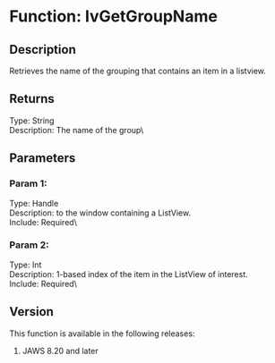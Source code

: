 # Function: lvGetGroupName

## Description

Retrieves the name of the grouping that contains an item in a listview.

## Returns

Type: String\
Description: The name of the group\

## Parameters

### Param 1:

Type: Handle\
Description: to the window containing a ListView.\
Include: Required\

### Param 2:

Type: Int\
Description: 1-based index of the item in the ListView of interest.\
Include: Required\

## Version

This function is available in the following releases:

1.  JAWS 8.20 and later
